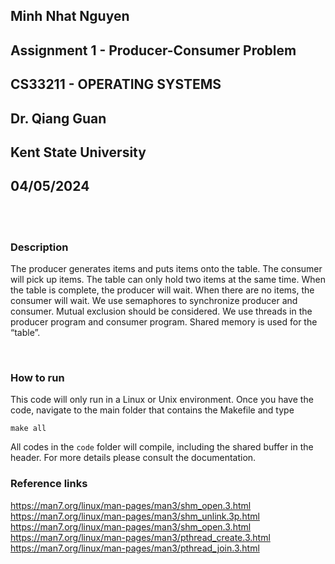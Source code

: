 ## Minh Nhat Nguyen
## Assignment 1 - Producer-Consumer Problem
## CS33211 - OPERATING SYSTEMS 
## Dr. Qiang Guan
## Kent State University
## 04/05/2024

<br><br>

### Description
The producer generates items and puts items onto the table. The consumer will pick up items. The table can only hold two items at the same time. When the table is complete, the producer will wait. When there are no items, the consumer will wait. We use semaphores to synchronize producer and consumer.  Mutual exclusion should be considered. We use threads in the producer program and consumer program. Shared memory is used for the “table”.

<br>

### How to run
This code will only run in a Linux or Unix environment. Once you have the code, navigate to the main folder that contains the Makefile and type
```
make all
```
All codes in the ```code``` folder will compile, including the shared buffer in the header. For more details please consult the documentation.

### Reference links
https://man7.org/linux/man-pages/man3/shm_open.3.html
https://man7.org/linux/man-pages/man3/shm_unlink.3p.html
https://man7.org/linux/man-pages/man3/shm_open.3.html
https://man7.org/linux/man-pages/man3/pthread_create.3.html
https://man7.org/linux/man-pages/man3/pthread_join.3.html

